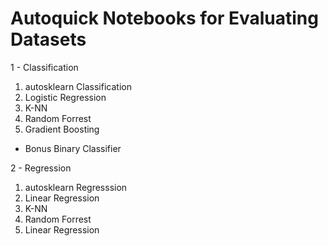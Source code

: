 # Autoquick Notebooks for Evaluating Datasets

1 - Classification

  1) autosklearn Classification
  2) Logistic Regression
  3) K-NN
  4) Random Forrest
  5) Gradient Boosting
* Bonus Binary Classifier

2 - Regression

  1) autosklearn Regresssion
  2) Linear Regression
  3) K-NN
  4) Random Forrest
  5) Linear Regression
